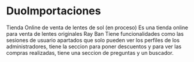 # DuoImportaciones
Tienda Online de venta de lentes de sol (en proceso)
Es una tienda online para venta de lentes originales Ray Ban
Tiene funcionalidades como las sesiones de usuario apartados que solo pueden ver los perfiles de los administradores, tiene la seccion para poner descuentos y para ver las compras realizadas, tiene una seccion de preguntas y un buscador.

